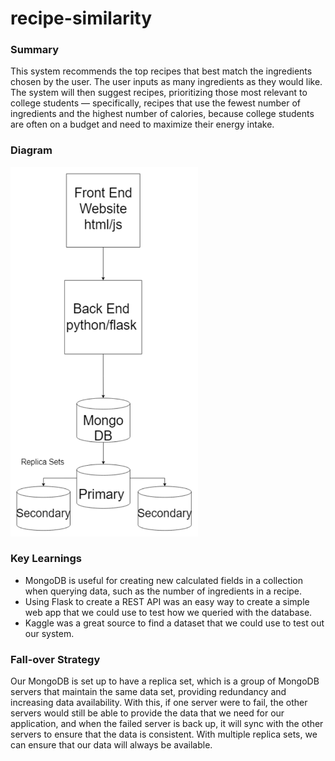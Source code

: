 # recipe-similarity

### Summary

This system recommends the top recipes that best match the ingredients chosen by the user. The user inputs as many ingredients as they would like. The system will then suggest recipes, prioritizing those most relevant to college students —
specifically, recipes that use the fewest number of ingredients and the highest number of calories, because college
students are often on a budget and need to maximize their energy intake.

### Diagram
<img src="final_project_diagram.png" alt="Mock" width="300">

### Key Learnings

- MongoDB is useful for creating new calculated fields in a collection when querying data, such as the number of
  ingredients in a recipe.
- Using Flask to create a REST API was an easy way to create a simple web app that we could use to test how we
  queried with the database.
- Kaggle was a great source to find a dataset that we could use to test out our system.

### Fall-over Strategy

Our MongoDB is set up to have a replica set, which is a group of MongoDB servers that maintain the same data set,
providing redundancy and increasing data availability. With this, if one server were to fail, the other servers would
still be able to provide the data that we need for our application, and when the failed server is back up, it will
sync with the other servers to ensure that the data is consistent. With multiple replica sets, we can ensure that our
data will always be available.
